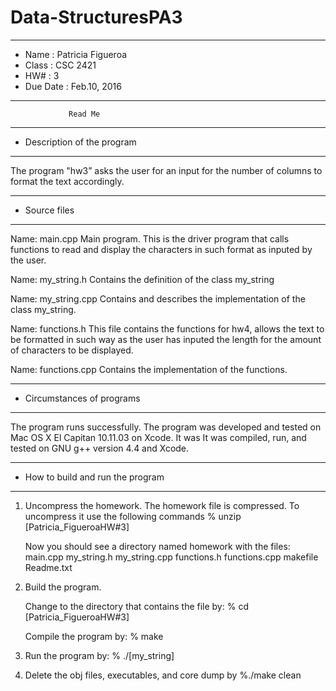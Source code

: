 # Data-StructuresPA3
*******************************************************
*  Name      : Patricia Figueroa
*  Class     :  CSC 2421
*  HW#       :  3
*  Due Date  :  Feb.10, 2016
*******************************************************
                 Read Me
*******************************************************
*  Description of the program
*******************************************************

The program "hw3” asks the user for an input for the number
of columns to format the text accordingly.

*******************************************************
*  Source files
*******************************************************

Name:  main.cpp
   Main program.  This is the driver program that calls functions
   to read and display the characters in such format as inputed by the
   user.

Name: my_string.h
Contains the definition of the class my_string

Name: my_string.cpp
Contains and describes the implementation of the class my_string.

Name: functions.h
This file contains the functions for hw4, allows the text to be formatted in such way
as the user has inputed the length for the amount of characters to be displayed. 

Name: functions.cpp
Contains the implementation of the functions.

*******************************************************
*  Circumstances of programs
*******************************************************

   The program runs successfully. The program was developed and 
tested on Mac OS X El Capitan 10.11.03 on Xcode. It was
 It was compiled, run, and tested on GNU g++ version 4.4 and Xcode.

*******************************************************
*  How to build and run the program
*******************************************************

1. Uncompress the homework.  The homework file is compressed.
   To uncompress it use the following commands
       % unzip [Patricia_FigueroaHW#3]

   Now you should see a directory named homework with the files:
        main.cpp
        my_string.h
        my_string.cpp
        functions.h
        functions.cpp
        makefile
        Readme.txt

2. Build the program.

    Change to the directory that contains the file by:
    % cd [Patricia_FigueroaHW#3]

    Compile the program by:
    % make

3. Run the program by:
   % ./[my_string]

4. Delete the obj files, executables, and core dump by
   %./make clean
